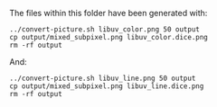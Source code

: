 The files within this folder have been generated with:
```
../convert-picture.sh libuv_color.png 50 output
cp output/mixed_subpixel.png libuv_color.dice.png
rm -rf output
```
And:
```
../convert-picture.sh libuv_line.png 50 output
cp output/mixed_subpixel.png libuv_line.dice.png
rm -rf output
```
